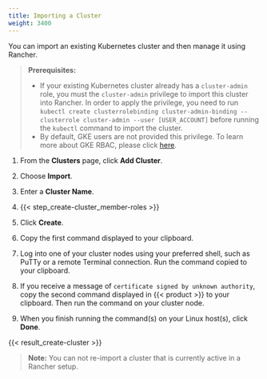 ```yaml
---
title: Importing a Cluster
weight: 3400
---
```


You can import an existing Kubernetes cluster and then manage it using Rancher.

>**Prerequisites:**
>
>- If your existing Kubernetes cluster already has a `cluster-admin` role, you must the `cluster-admin` privilege to import this cluster into Rancher. In order to apply the privilege, you need to run `kubectl create clusterrolebinding cluster-admin-binding --clusterrole cluster-admin --user [USER_ACCOUNT]` before running the `kubectl` command to import the cluster.
>- By default, GKE users are not provided this privilege.  To learn more about GKE RBAC, please click [here](https://cloud.google.com/kubernetes-engine/docs/how-to/role-based-access-control).

1. From the **Clusters** page, click **Add Cluster**.

2. Choose **Import**.

3. Enter a **Cluster Name**.

4. {{< step_create-cluster_member-roles >}}

5.	Click **Create**.

6.	Copy the first command displayed to your clipboard.

7. Log into one of your cluster nodes using your preferred shell, such as PuTTy or a remote Terminal connection. Run the command copied to your clipboard.

8.	If you receive a message of `certificate signed by unknown authority`, copy the second command displayed in {{< product >}} to your clipboard. Then run the command on your cluster node.

9. When you finish running the command(s) on your Linux host(s), click **Done**.

{{< result_create-cluster >}}

> **Note:**
> You can not re-import a cluster that is currently active in a Rancher setup. 
